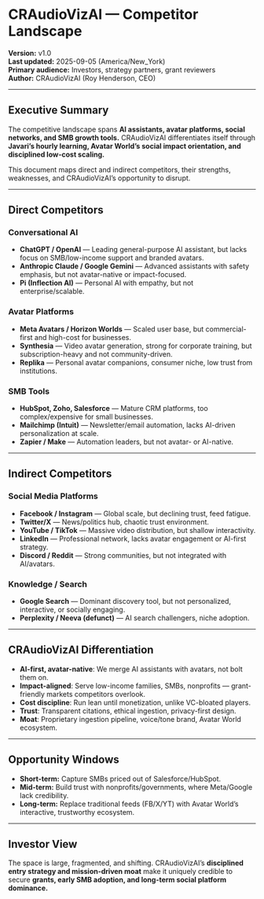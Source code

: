 # CRAudioVizAI — Competitor Landscape

**Version:** v1.0  
**Last updated:** 2025-09-05 (America/New_York)  
**Primary audience:** Investors, strategy partners, grant reviewers  
**Author:** CRAudioVizAI (Roy Henderson, CEO)  

---
## Executive Summary
The competitive landscape spans **AI assistants, avatar platforms, social networks, and SMB growth tools.** CRAudioVizAI differentiates itself through **Javari’s hourly learning, Avatar World’s social impact orientation, and disciplined low-cost scaling.**  

This document maps direct and indirect competitors, their strengths, weaknesses, and CRAudioVizAI’s opportunity to disrupt.


---
## Direct Competitors

### Conversational AI
- **ChatGPT / OpenAI** — Leading general-purpose AI assistant, but lacks focus on SMB/low-income support and branded avatars.  
- **Anthropic Claude / Google Gemini** — Advanced assistants with safety emphasis, but not avatar-native or impact-focused.  
- **Pi (Inflection AI)** — Personal AI with empathy, but not enterprise/scalable.


### Avatar Platforms
- **Meta Avatars / Horizon Worlds** — Scaled user base, but commercial-first and high-cost for businesses.  
- **Synthesia** — Video avatar generation, strong for corporate training, but subscription-heavy and not community-driven.  
- **Replika** — Personal avatar companions, consumer niche, low trust from institutions.


### SMB Tools
- **HubSpot, Zoho, Salesforce** — Mature CRM platforms, too complex/expensive for small businesses.  
- **Mailchimp (Intuit)** — Newsletter/email automation, lacks AI-driven personalization at scale.  
- **Zapier / Make** — Automation leaders, but not avatar- or AI-native.


---
## Indirect Competitors

### Social Media Platforms
- **Facebook / Instagram** — Global scale, but declining trust, feed fatigue.  
- **Twitter/X** — News/politics hub, chaotic trust environment.  
- **YouTube / TikTok** — Massive video distribution, but shallow interactivity.  
- **LinkedIn** — Professional network, lacks avatar engagement or AI-first strategy.  
- **Discord / Reddit** — Strong communities, but not integrated with AI/avatars.


### Knowledge / Search
- **Google Search** — Dominant discovery tool, but not personalized, interactive, or socially engaging.  
- **Perplexity / Neeva (defunct)** — AI search challengers, niche adoption.


---
## CRAudioVizAI Differentiation
- **AI-first, avatar-native**: We merge AI assistants with avatars, not bolt them on.  
- **Impact-aligned**: Serve low-income families, SMBs, nonprofits — grant-friendly markets competitors overlook.  
- **Cost discipline**: Run lean until monetization, unlike VC-bloated players.  
- **Trust**: Transparent citations, ethical ingestion, privacy-first design.  
- **Moat**: Proprietary ingestion pipeline, voice/tone brand, Avatar World ecosystem.


---
## Opportunity Windows
- **Short-term:** Capture SMBs priced out of Salesforce/HubSpot.  
- **Mid-term:** Build trust with nonprofits/governments, where Meta/Google lack credibility.  
- **Long-term:** Replace traditional feeds (FB/X/YT) with Avatar World’s interactive, trustworthy ecosystem.


---
## Investor View
The space is large, fragmented, and shifting. CRAudioVizAI’s **disciplined entry strategy and mission-driven moat** make it uniquely credible to secure **grants, early SMB adoption, and long-term social platform dominance.**


